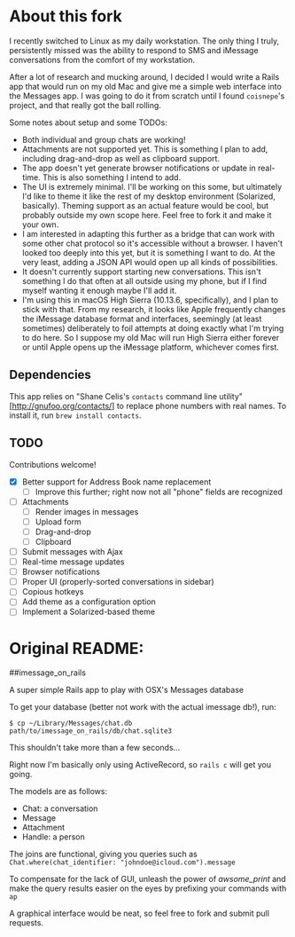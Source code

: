 # About this fork

I recently switched to Linux as my daily workstation. The only thing I truly, persistently missed was the ability to respond to SMS and iMessage conversations from the comfort of my workstation.

After a lot of research and mucking around, I decided I would write a Rails app that would run on my old Mac and give me a simple web interface into the Messages app. I was going to do it from scratch until I found `coisnepe`'s project, and that really got the ball rolling.

Some notes about setup and some TODOs:

* Both individual and group chats are working!
* Attachments are not supported yet. This is something I plan to add, including drag-and-drop as well as clipboard support.
* The app doesn't yet generate browser notifications or update in real-time. This is also something I intend to add.
* The UI is extremely minimal. I'll be working on this some, but ultimately I'd like to theme it like the rest of my desktop environment (Solarized, basically). Theming support as an actual feature would be cool, but probably outside my own scope here. Feel free to fork it and make it your own.
* I am interested in adapting this further as a bridge that can work with some other chat protocol so it's accessible without a browser. I haven't looked too deeply into this yet, but it is something I want to do. At the very least, adding a JSON API would open up all kinds of possibilities.
* It doesn't currently support starting new conversations. This isn't something I do that often at all outside using my phone, but if I find myself wanting it enough maybe I'll add it.
* I'm using this in macOS High Sierra (10.13.6, specifically), and I plan to stick with that. From my research, it looks like Apple frequently changes the iMessage database format and interfaces, seemingly (at least sometimes) deliberately to foil attempts at doing exactly what I'm trying to do here. So I suppose my old Mac will run High Sierra either forever or until Apple opens up the iMessage platform, whichever comes first.

## Dependencies

This app relies on "Shane Celis's `contacts` command line utility"[http://gnufoo.org/contacts/] to replace phone numbers with real names. To install it, run `brew install contacts`.

## TODO

Contributions welcome!

- [x] Better support for Address Book name replacement
  - [ ] Improve this further; right now not all "phone" fields are recognized
- [ ] Attachments
  - [ ] Render images in messages
  - [ ] Upload form
  - [ ] Drag-and-drop
  - [ ] Clipboard
- [ ] Submit messages with Ajax
- [ ] Real-time message updates
- [ ] Browser notifications
- [ ] Proper UI (properly-sorted conversations in sidebar)
- [ ] Copious hotkeys
- [ ] Add theme as a configuration option
- [ ] Implement a Solarized-based theme

# Original README:

##imessage_on_rails

A super simple Rails app to play with OSX's Messages database

To get your database (better not work with the actual imessage db!), run:

```
$ cp ~/Library/Messages/chat.db path/to/imessage_on_rails/db/chat.sqlite3
```

This shouldn't take more than a few seconds...

Right now I'm basically only using ActiveRecord, so `rails c` will get you going.

The models are as follows:
- Chat: a conversation
- Message
- Attachment
- Handle: a person

The joins are functional, giving you queries such as `Chat.where(chat_identifier: "johndoe@icloud.com").message`

To compensate for the lack of GUI, unleash the power of _awsome_print_ and make the query results easier on the eyes by prefixing your commands with `ap`

A graphical interface would be neat, so feel free to fork and submit pull requests.
